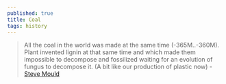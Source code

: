```yaml
---
published: true
title: Coal
tags: history
---
```

> All the coal in the world was made at the same time (-365M..-360M). Plant invented lignin at that same time and which made them impossible to decompose and fossilized waiting for an evolution of fungus to decompose it. (A bit like our production of plastic now) - [Steve Mould](https://www.youtube.com/watch?v=b34al8YmQSA)
